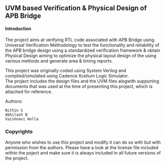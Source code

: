 ## UVM based Verification & Physical Design of APB Bridge ####

#### Introduction ####

The project aims at verifying RTL code associated with APB Bridge using Universal Verification Methodology to test the functionality and reliability of the APB bridge design using a standardized verification framework & obtain Physical Design aiming to optimize the physical layout design of the using various methods and generate area & timing reports.
   
This project was originally coded using System Verilog and complied/simulated using Cadence Xcelium Logic Simulator.  
The project includes the design files and the UVM files alogwith supporting documents that was used at the time of presenting this project, which is attached for reference.

Authors:  

    Nithin S
    Abhilash N
    Vaishnavi Holla
          
### Copyrights ###
Anyone who wishes to use this project and modify it can do so with but with permission from the authors. Please have a look at the license file included within the poject and make sure it is always included in all future versions of the project.
